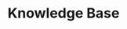---
title: Knowledge Base
sidebar: main_sidebar_1_4_0
keywords: 
permalink: knowledge_base.1.4.0.html
folder: knowledge
toc: false
---